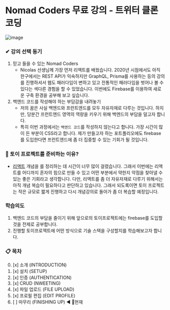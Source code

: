# Nomad Coders 무료 강의 - 트위터 클론코딩

![image](https://user-images.githubusercontent.com/22428471/104118062-800ded80-5369-11eb-98d8-ce044c04e5a4.png)

### ✔ 강의 선택 동기

1. 믿고 들을 수 있는 Nomad Coders
    - Nicolas 선생님께 가장 먼저 리액트를 배웠습니다.
      2020년 시점에서도 아직 한구에서는 REST API가 익숙하지만 GraphQL, Prisma를 사용하는 등의 강의를 진행하셔서
      웹도 패러다임이 변하고 있고 전통적인 패러다임을 벗어나 볼 수 있다는 색다른 경험을 할 수 있었습니다.
      이번에도 Firebase를 이용하여 새로운 구축 환경을 공부해 보고 싶습니다.
2. 백엔드 코드를 작성해야 하는 부담감을 내려놓기
    - 저의 꿈은 사실 백엔드와 프런트엔드를 모두 자유자재로 다루는 것입니다.
      하지만, 당분간 프런트엔드 영역의 역량을 키우기 위해 백엔드의 부담을 덜고자 합니다.
    - 특히 이번 과정에서는 `백엔드 코드`를 작성하지 않는다고 합니다. 가장 시간이 많이 든 부분이 CSS라고 합니다.
      제가 만들고자 하는 포트폴리오에도 firebase를 도입한다면 프런트엔드에 좀 더 집중할 수 있는 기회가 될 것입니다.

### 🏈 토이 프로젝트를 준비하는 이유?

-   [리액트](https://github.com/sannimdev/react-fastcampus-velopert) 개념을 를 정리하는 데 시간이 너무 많이 걸렸습니다. 그래서 이번에는 리액트를 어디까지 혼자의 힘으로 만들 수 있고 어떤 부분에서 약한지 약점을 찾아낼 수 있는 좋은 기회라고 생각합니다. 다만, 리액트를 좀 더 자유자재로 다루기 위해서는 아직 개념 복습이 필요하다고 판단하고 있습니다. 그래서 되도록이면 토이 프로젝트는 작은 규모로 짧게 진행하고 다시 개념강의로 돌아가 좀 더 복습할 예정입니다.

### 학습의도

1. 백엔드 코드의 부담을 줄이기 위해 앞으로의 토이프로젝트에는 firebase를 도입할 것을 전제로 공부합니다.
2. 진행할 토이프로젝트에 어떤 방식으로 기술 스택을 구성할지를 학습해보고자 합니다.

### 📋 목차

0. [x] 소개 (INTRODUCTION)
1. [x] 설치 (SETUP)
2. [x] 인증 (AUTHENTICATION)
3. [x] CRUD (NWEETING)
4. [x] 파일 업로드 (FILE UPLOAD)
5. [x] 프로필 편집 (EDIT PROFILE)
6. [ ] 마무리 (FINISHING UP) ◀ 📌현재
